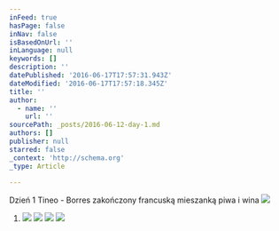 ```yaml
---
inFeed: true
hasPage: false
inNav: false
isBasedOnUrl: ''
inLanguage: null
keywords: []
description: ''
datePublished: '2016-06-17T17:57:31.943Z'
dateModified: '2016-06-17T17:57:18.345Z'
title: ''
author:
  - name: ''
    url: ''
sourcePath: _posts/2016-06-12-day-1.md
authors: []
publisher: null
starred: false
_context: 'http://schema.org'
_type: Article

---
```

Dzień 1 Tineo - Borres zakończony francuską mieszanką piwa i wina ![](https://s3-us-west-2.amazonaws.com/the-grid-img/p/aceda9a5824dc437e6c69870d9f7f24fcad7694e.jpg)

1. ![](https://s3-us-west-2.amazonaws.com/the-grid-img/p/95d67f26fbfaacfd57b527ede117533b938a4f4e.jpg)
![](https://the-grid-user-content.s3-us-west-2.amazonaws.com/e7dbed22-822e-47a0-b604-b40185a6b67d.jpg)
![](https://the-grid-user-content.s3-us-west-2.amazonaws.com/76f0c2d7-4678-43a5-9c3a-d1fb84832a2e.jpg)
![](https://the-grid-user-content.s3-us-west-2.amazonaws.com/d24d2169-7386-4257-bcfd-da33b3ae1ebe.jpg)